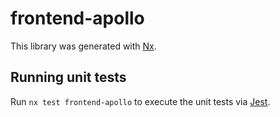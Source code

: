# frontend-apollo

This library was generated with [Nx](https://nx.dev).

## Running unit tests

Run `nx test frontend-apollo` to execute the unit tests via [Jest](https://jestjs.io).
